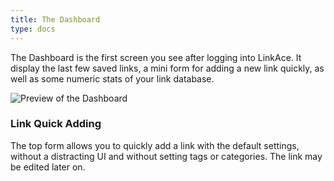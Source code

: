 ```yaml
---
title: The Dashboard
type: docs
---
```


The Dashboard is the first screen you see after logging into LinkAce. It display the last few saved links, a mini form
for adding a new link quickly, as well as some numeric stats of your link database.

![Preview of the Dashboard](/images/screens/v1/linkace_dashboard.png)

### Link Quick Adding

The top form allows you to quickly add a link with the default settings, without a distracting UI and without setting
tags or categories. The link may be edited later on.
